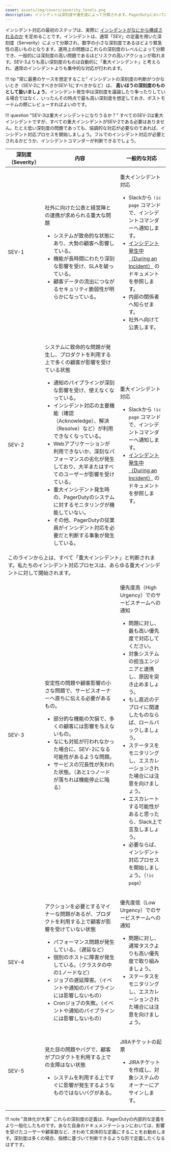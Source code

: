 ```yaml
---
cover: assets/img/covers/severity_levels.png
description: インシデントは深刻度や優先度によって分類されます。PagerDutyにおいては「SEV」のレベルを用いて、小さな数字の深刻度をより緊急性の高いものとしています。運用上の問題はこれらの深刻度のレベルによって分類でき、一般的には深刻度の高い問題であるほどリスクの高いアクションが取れます。
---
```

インシデント対応の最初のステップは、実際に [インシデントがなにから構成されるのか](../before/what_is_an_incident.md) を定めることです。インシデントは、通常「SEV」の定義を用いた深刻度（Serverity）によって分類され、数字の小さな深刻度であるほどより緊急性の高いものとなります。運用上の問題はこれらの深刻度のレベルによって分類でき、一般的には深刻度の高い問題であるほどリスクの高いアクションが取れます。SEV-3よりも高い深刻度のものは自動的に「重大インシデント」と考えられ、通常のインシデントよりも集中的な対応が行われます。

!!! tip "常に最悪のケースを想定すること"
     インシデントの深刻度の判断がつかないとき（SEV-2にすべきかSEV-1にすべきかなど）は、 **高いほうの深刻度のものとして扱いましょう**。インシデント発生中は深刻度を議論したり争ったりしている場合ではなく、いったんその時点で最も高い深刻度を想定しておき、ポストモーテムの際にレビューすればよいのです。 

!!! question "SEV-3は重大インシデントになりうるか？"
     すべてのSEV-2は重大インシデントですが、すべての重大インシデントがSEV-2である必要はありません。たとえ低い深刻度の問題であっても、協調的な対応が必要なのであれば、インシデント対応プロセスを開始しましょう。フルでのインシデント対応が必要とされるかどうか、インシデントコマンダーが判断できるでしょう。

<table class="custom-table">
  <thead>
    <tr>
      <th class="sev">深刻度（Severity）</th>
      <th>内容</th>
      <th>一般的な対応</th>
    </tr>
  </thead>
  <tbody>
    <tr>
      <td class="sev-1">SEV-1</td>
      <td>
        <p class="intent">社外に向けた公表と経営陣との連携が求められる重大な問題</p>
        <ul>
          <li>システムが致命的な状態にあり、大勢の顧客へ影響している。</li>
          <li>機能が長時間にわたり深刻な影響を受け、SLAを破っている。</li>
          <li>顧客データの流出につながるセキュリティ脆弱性が明らかになっている。</li>
        </ul>
      </td>
      <td>
        <p class="response">重大インシデント対応</p>
        <ul>
          <li>Slackから <code>!ic page</code> コマンドで、インシデントコマンダーへ通知します。</li>
          <li><a href="/during/during_an_incident">インシデント発生中（During an Incident）</a> のドキュメントを参照します。</li>
          <li>内部の関係者へ知らせます。</li>
          <li>社外へ向けて公表します。</li>
        </ul>
      </td>
    </tr>
    <tr>
      <td class="sev-2">SEV-2</td>
      <td>
        <p class="intent">システムに致命的な問題が発生し、プロダクトを利用する上で多くの顧客が影響を受けている状態</p>
        <ul>
          <li>通知のパイプラインが深刻な影響を受け、使えなくなっている。</li>
          <li>インシデント対応の主要機能（確認（Acknowledge）、解決（Resolve）など）が利用できなくなっている。</li>
          <li>Webアプリケーションが利用できないか、深刻なパフォーマンスの劣化が発生しており、大半またはすべてのユーザーが影響を受けている。</li>
          <li>重大インシデント発生時の、PagerDutyのシステムに対するモニタリングが機能していない。</li>
          <li>その他、PagerDutyの従業員がインシデント対応を必要だと判断する事象が発生している。</li>
        </ul>
      </td>
      <td>
        <p class="response">重大インシデント対応</p>
        <ul>
          <li>Slackから <code>!ic page</code> コマンドで、インシデントコマンダーへ通知します。</li>
          <li><a href="/during/during_an_incident">インシデント発生中（During an Incident）</a> のドキュメントを参照します。</li>
        </ul>
    </tr>
    <tr>
      <td class="warning" colspan="3">このラインから上は、すべて「重大インシデント」と判断されます。私たちのインシデント対応プロセスは、あらゆる重大インシデントに対して開始されます。</td>
    </tr>
    <tr>
      <td class="sev-3">SEV-3</td>
      <td>
        <p class="intent">安定性の問題や顧客影響の小さな問題で、サービスオーナーへ直ちに伝える必要があるもの。</p>
        <ul>
          <li>部分的な機能の欠損で、多くの顧客には影響を与えないもの。</li>
          <li>なにも対処が行われなかった場合に、SEV-2になる可能性があるような問題。</li>
          <li>サービスの冗長性が失われた状態。（あと1つノードが落ちれば機能停止に陥る）</li>
        </ul>
      </td>
      <td>
        <p class="response">優先度高（High Urgency）でのサービスチームへの通知</p>
        <ul>
          <li>問題に対し、最も高い優先度で対応してください。</li>
          <li>対象システムの担当エンジニアと連携し、原因を突き止めましょう。</li>
          <li>もし直近のデプロイに関連したものならば、ロールバックしましょう。</li>
          <li>ステータスをモニタリングし、エスカレーションされた場合には注意を向けましょう。</li>
          <li>エスカレートする可能性があると思ったら、Slack上で言及しましょう。</li>
          <li>必要ならば、インシデント対応プロセスを開始しましょう。（<code>!ic page</code>）</li>
        </ul>
      </td>
    </tr>
    <tr>
      <td class="sev-4">SEV-4</td>
      <td>
        <p class="intent">アクションを必要とするマイナーな問題があるが、プロダクトを利用する上で顧客が影響を受けていない状態</p>
        <ul>
          <li>パフォーマンス問題が発生している。（遅延など）</li>
          <li>個別のホストに障害が発生している。（クラスタの中の1ノードなど）</li>
          <li>ジョブの遅延障害。（イベントや通知のパイプラインには影響しないもの）</li>
          <li>Cronジョブの失敗。（イベントや通知のパイプラインには影響しないもの）</li>
        </ul>
      </td>
      <td>
        <p class="response">優先度低（Low Urgency）でのサービスチームへの通知</p>
        <ul>
          <li>問題に対し、通常タスクよりも高い優先度で取り組みましょう。</li>
          <li>ステータスをモニタリングし、エスカレーションされた場合には注意を向けましょう。</li>
        </ul>
      </td>
    </tr>
    <tr>
      <td class="sev-5">SEV-5</td>
      <td>
        <p class="intent">見た目の問題やバグで、顧客がプロダクトを利用する上での支障はない状態</p>
        <ul>
          <li>システムを利用する上ですぐに影響が発生するようなものではないバグがある。</li>
        </ul>
      </td>
      <td>
        <p class="response">JIRAチケットの起票</p>
        <ul>
          <li>JIRAチケットを作成し、対象システムのオーナーにアサインします。</li>
        </ul>
      </td>
    </tr>
  </tbody>
</table>

!!! note "具体化が大事"
    これらの深刻度の定義は、PagerDutyの内部的な定義をより一般化したものです。あなた自身のドキュメンテーションにおいては、影響を受けたユーザーや顧客数など、きわめて具体的な定義にすることをお勧めします。深刻度は多くの場合、指標に基づいて判断できるような形で定義したくなるはずです。
